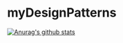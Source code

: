 # myDesignPatterns
[![Anurag's github stats](https://github-readme-stats.vercel.app/api?username=zz54165514)](https://github.com/anuraghazra/github-readme-stats)
